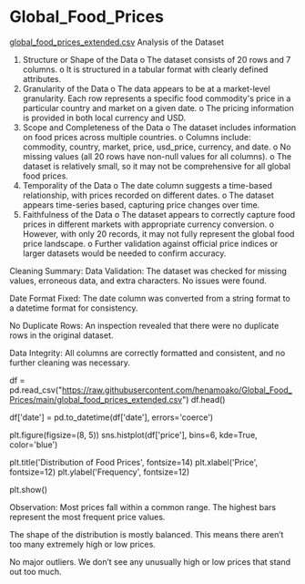 # Global_Food_Prices
[global_food_prices_extended.csv](https://github.com/user-attachments/files/18936323/global_food_prices_extended.csv)
Analysis of the Dataset
1.	Structure or Shape of the Data
o	The dataset consists of 20 rows and 7 columns.
o	It is structured in a tabular format with clearly defined attributes.
2.	Granularity of the Data
o	The data appears to be at a market-level granularity. Each row represents a specific food commodity's price in a particular country and market on a given date.
o	The pricing information is provided in both local currency and USD.
3.	Scope and Completeness of the Data
o	The dataset includes information on food prices across multiple countries.
o	Columns include: commodity, country, market, price, usd_price, currency, and date.
o	No missing values (all 20 rows have non-null values for all columns).
o	The dataset is relatively small, so it may not be comprehensive for all global food prices.
4.	Temporality of the Data
o	The date column suggests a time-based relationship, with prices recorded on different dates.
o	The dataset appears time-series based, capturing price changes over time.
5.	Faithfulness of the Data
o	The dataset appears to correctly capture food prices in different markets with appropriate currency conversion.
o	However, with only 20 records, it may not fully represent the global food price landscape.
o	Further validation against official price indices or larger datasets would be needed to confirm accuracy.

Cleaning Summary:
Data Validation: The dataset was checked for missing values, erroneous data, and extra characters. No issues were found.

Date Format Fixed: The date column was converted from a string format to a datetime format for consistency.

No Duplicate Rows: An inspection revealed that there were no duplicate rows in the original dataset.

Data Integrity: All columns are correctly formatted and consistent, and no further cleaning was necessary.



df = pd.read_csv("https://raw.githubusercontent.com/henamoako/Global_Food_Prices/main/global_food_prices_extended.csv")
df.head()


df['date'] = pd.to_datetime(df['date'], errors='coerce')


plt.figure(figsize=(8, 5))
sns.histplot(df['price'], bins=6, kde=True, color='blue')


plt.title('Distribution of Food Prices', fontsize=14)
plt.xlabel('Price', fontsize=12)
plt.ylabel('Frequency', fontsize=12)



plt.show()


Observation:
Most prices fall within a common range. The highest bars represent the most frequent price values.

The shape of the distribution is mostly balanced. This means there aren’t too many extremely high or low prices.

No major outliers. We don’t see any unusually high or low prices that stand out too much.
